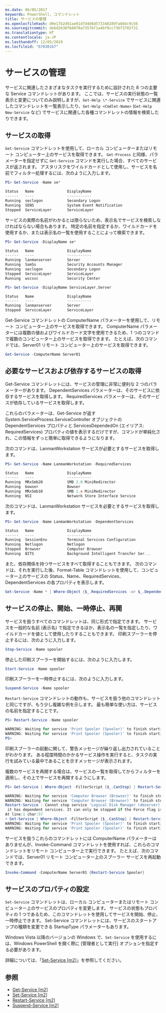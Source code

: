 ```yaml
---
ms.date: 06/05/2017
keywords: PowerShell, コマンドレット
title: サービスの管理
ms.openlocfilehash: d9e17b2d91ae01d7d4d6d573348289fa68dc9c56
ms.sourcegitcommit: debd2b38fb8070a7357bf1a4bf9cc736f3702f31
ms.translationtype: HT
ms.contentlocale: ja-JP
ms.lasthandoff: 12/05/2019
ms.locfileid: "67030167"
---
```

# <a name="managing-services"></a>サービスの管理

サービスに関連したさまざまなタスクを実行するために設計された 8 つの主要な Service コマンドレットがあります。 ここでは、サービスの実行状態の一覧表示と変更についてのみ説明しますが、`Get-Help \*-Service` でサービスに関連したコマンドレットを一覧表示したり、`Get-Help <Cmdlet-Name>` (`Get-Help New-Service` など) でサービスに関連した各種コマンドレットの情報を検索したりできます。

## <a name="getting-services"></a>サービスの取得

`Get-Service` コマンドレットを使用して、ローカル コンピューターまたはリモート コンピューター上のサービスを取得できます。 `Get-Process` と同様、パラメーターを指定せずに `Get-Service` コマンドを実行した場合、すべてのサービスが返されます。 アスタリスクをワイルドカードとして使用し、サービスを名前でフィルター処理するには、次のように入力します。

```powershell
PS> Get-Service -Name se*

Status   Name               DisplayName
------   ----               -----------
Running  seclogon           Secondary Logon
Running  SENS               System Event Notification
Stopped  ServiceLayer       ServiceLayer
```

サービスの実際の名前がわかるとは限らないため、表示名でサービスを検索しなければならない場合もあります。 特定の名前を指定するか、ワイルドカードを使用するか、または表示名の一覧を使用することによって検索できます。

```powershell
PS> Get-Service -DisplayName se*

Status   Name               DisplayName
------   ----               -----------
Running  lanmanserver       Server
Running  SamSs              Security Accounts Manager
Running  seclogon           Secondary Logon
Stopped  ServiceLayer       ServiceLayer
Running  wscsvc             Security Center

PS> Get-Service -DisplayName ServiceLayer,Server

Status   Name               DisplayName
------   ----               -----------
Running  lanmanserver       Server
Stopped  ServiceLayer       ServiceLayer
```

Get-Service コマンドレットの ComputerName パラメーターを使用して、リモート コンピューター上のサービスを取得できます。 ComputerName パラメーターには複数の値およびワイルドカード文字を使用できるため、1 つのコマンドで複数のコンピューター上のサービスを取得できます。 たとえば、次のコマンドでは、Server01 リモート コンピューター上のサービスを取得できます。

```powershell
Get-Service -ComputerName Server01
```

## <a name="getting-required-and-dependent-services"></a>必要なサービスおよび依存するサービスの取得

Get-Service コマンドレットには、サービスの管理に非常に便利な 2 つのパラメーターがあります。 DependentServices パラメーターは、そのサービスに依存するサービスを取得します。 RequiredServices パラメーターは、そのサービスが依存しているサービスを取得します。

これらのパラメーターは、Get-Service が返す System.ServiceProcess.ServiceController オブジェクトの DependentServices プロパティと ServicesDependedOn (エイリアス: RequiredServices) プロパティの値を表示するだけですが、コマンドが単純化され、この情報をずっと簡単に取得できるようになります。

次のコマンドは、LanmanWorkstation サービスが必要とするサービスを取得します。

```powershell
PS> Get-Service -Name LanmanWorkstation -RequiredServices

Status   Name               DisplayName
------   ----               -----------
Running  MRxSmb20           SMB 2.0 MiniRedirector
Running  bowser             Bowser
Running  MRxSmb10           SMB 1.x MiniRedirector
Running  NSI                Network Store Interface Service
```

次のコマンドは、LanmanWorkstation サービスを必要とするサービスを取得します。

```powershell
PS> Get-Service -Name LanmanWorkstation -DependentServices

Status   Name               DisplayName
------   ----               -----------
Running  SessionEnv         Terminal Services Configuration
Running  Netlogon           Netlogon
Stopped  Browser            Computer Browser
Running  BITS               Background Intelligent Transfer Ser...
```

また、依存関係を持つサービスをすべて取得することもできます。 次のコマンドは、それを実行した後、Format-Table コマンドレットを使用して、コンピューター上のサービスの Status、Name、RequiredServices、DependentServices の各プロパティを表示します。

```powershell
Get-Service -Name * | Where-Object {$_.RequiredServices -or $_.DependentServices} | Format-Table -Property Status, Name, RequiredServices, DependentServices -auto
```

## <a name="stopping-starting-suspending-and-restarting-services"></a>サービスの停止、開始、一時停止、再開

サービスを扱うすべてのコマンドレットは、同じ形式で指定できます。 サービスを一般的な名前 (表示名) で指定できるほか、表示名の一覧を指定したり、ワイルドカードを値として使用したりすることもできます。 印刷スプーラーを停止するには、次のように入力します。

```powershell
Stop-Service -Name spooler
```

停止した印刷スプーラーを開始するには、次のように入力します。

```powershell
Start-Service -Name spooler
```

印刷スプーラーを一時停止するには、次のように入力します。

```powershell
Suspend-Service -Name spooler
```

`Restart-Service` コマンドレットの動作も、サービスを扱う他のコマンドレットと同じですが、もう少し複雑な例を示します。 最も簡単な使い方は、サービスの名前を指定することです。

```powershell
PS> Restart-Service -Name spooler

WARNING: Waiting for service 'Print Spooler (Spooler)' to finish starting...
WARNING: Waiting for service 'Print Spooler (Spooler)' to finish starting...
PS>
```

印刷スプーラーの起動に関して、警告メッセージが繰り返し出力されていることがわかります。 ある程度時間のかかるサービス操作を実行すると、タスクの実行を試みている最中であることを示すメッセージが表示されます。

複数のサービスを再開する場合は、サービスの一覧を取得してからフィルターを適用し、その上でサービスを再開するようにします。

```powershell
PS> Get-Service | Where-Object -FilterScript {$_.CanStop} | Restart-Service

WARNING: Waiting for service 'Computer Browser (Browser)' to finish stopping...
WARNING: Waiting for service 'Computer Browser (Browser)' to finish stopping...
Restart-Service : Cannot stop service 'Logical Disk Manager (dmserver)' because
 it has dependent services. It can only be stopped if the Force flag is set.
At line:1 char:57
+ Get-Service | Where-Object -FilterScript {$_.CanStop} | Restart-Service <<<<
WARNING: Waiting for service 'Print Spooler (Spooler)' to finish starting...
WARNING: Waiting for service 'Print Spooler (Spooler)' to finish starting...
```

サービスを扱うこれらのコマンドレットには ComputerName パラメーターはありませんが、Invoke-Command コマンドレットを使用すれば、これらのコマンドレットをリモート コンピューター上で実行できます。 たとえば、次のコマンドでは、Server01 リモート コンピューター上のスプーラー サービスを再起動できます。

```powershell
Invoke-Command -ComputerName Server01 {Restart-Service Spooler}
```

## <a name="setting-service-properties"></a>サービスのプロパティの設定

`Set-Service` コマンドレットは、ローカル コンピューターまたはリモート コンピューター上のサービスのプロパティを変更します。 サービスの状態もプロパティの 1 つであるため、このコマンドレットを使用してサービスを開始、停止、一時停止できます。
Set-Service コマンドレットには、サービスのスタートアップの種類を変更できる StartupType パラメーターもあります。

Windows Vista 以降のバージョンの Windows で、`Set-Service` を使用するには、Windows PowerShell を開く際に [管理者として実行] オプションを指定する必要があります。

詳細については、「[Set-Service [m2]](https://technet.microsoft.com/library/b71e29ed-372b-4e32-a4b7-5eb6216e56c3)」を参照してください。

## <a name="see-also"></a>参照

- [Get-Service [m2]](https://technet.microsoft.com/en-us/library/0a09cb22-0a1c-4a79-9851-4e53075f9cf6)
- [Set-Service [m2]](https://technet.microsoft.com/library/b71e29ed-372b-4e32-a4b7-5eb6216e56c3)
- [Restart-Service [m2]](https://technet.microsoft.com/en-us/library/45acf50d-2277-4523-baf7-ce7ced977d0f)
- [Suspend-Service [m2]](https://technet.microsoft.com/en-us/library/c8492b87-0e21-4faf-8054-3c83c2ec2826)
